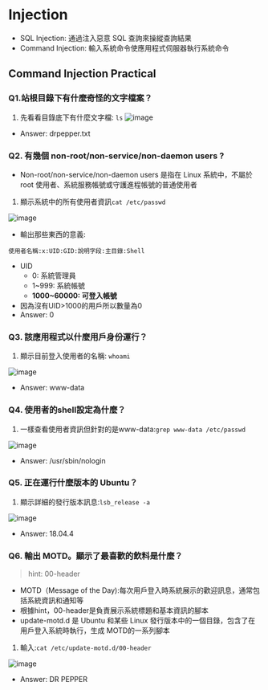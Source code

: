 # Injection
* SQL Injection: 通過注入惡意 SQL 查詢來操縱查詢結果
* Command Injection: 輸入系統命令使應用程式伺服器執行系統命令
## Command Injection Practical
### Q1.站根目錄下有什麼奇怪的文字檔案？
1. 先看看目錄底下有什麼文字檔: ```ls```
![image](https://github.com/user-attachments/assets/36375288-f2eb-450b-bde3-33a14c9eebc9)
* Answer: drpepper.txt
### Q2. 有幾個 non-root/non-service/non-daemon users ?
* Non-root/non-service/non-daemon users 是指在 Linux 系統中，不屬於 root 使用者、系統服務帳號或守護進程帳號的普通使用者
1. 顯示系統中的所有使用者資訊```cat /etc/passwd```

![image](https://github.com/user-attachments/assets/b2d37242-2380-4b0d-a7de-54757865cf4f)
* 輸出那些東西的意義:
```
使用者名稱:x:UID:GID:說明字段:主目錄:Shell
```
* UID
  * 0: 系統管理員
  * 1~999: 系統帳號
  * **1000~60000: 可登入帳號**
* 因為沒有UID>1000的用戶所以數量為0
* Answer: 0
### Q3. 該應用程式以什麼用戶身份運行？
1. 顯示目前登入使用者的名稱: ```whoami```

![image](https://github.com/user-attachments/assets/79d02e53-9351-4032-a332-bcb2fb485f60)
* Answer: www-data
### Q4. 使用者的shell設定為什麼？
1. 一樣查看使用者資訊但針對的是www-data:```grep www-data /etc/passwd```

![image](https://github.com/user-attachments/assets/affc2806-3e3d-41f3-a886-e893a62cea5a)
* Answer: /usr/sbin/nologin
### Q5. 正在運行什麼版本的 Ubuntu？
1. 顯示詳細的發行版本訊息:```lsb_release -a```

![image](https://github.com/user-attachments/assets/14e74cb4-2316-4013-9e4d-f0472fe5a71f)
* Answer: 18.04.4
### Q6. 輸出 MOTD。顯示了最喜歡的飲料是什麼？
> hint: 00-header
* MOTD（Message of the Day):每次用戶登入時系統展示的歡迎訊息，通常包括系統資訊和通知等
* 根據hint，00-header是負責展示系統標題和基本資訊的腳本
* update-motd.d 是 Ubuntu 和某些 Linux 發行版本中的一個目錄，包含了在用戶登入系統時執行，生成 MOTD的一系列腳本
1. 輸入:```cat /etc/update-motd.d/00-header```

![image](https://github.com/user-attachments/assets/c34f649d-dcb9-4f13-b5b8-6b4a755a8636)

* Answer: DR PEPPER 
